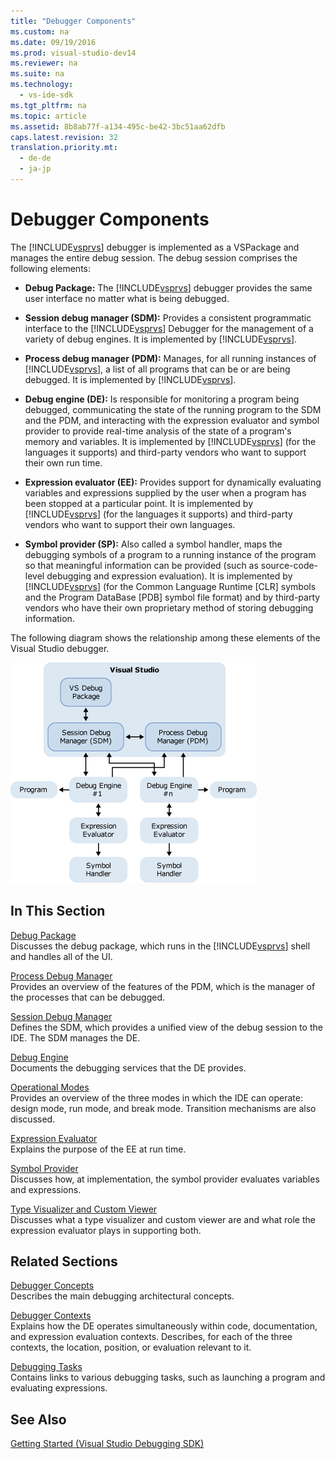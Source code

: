 ```yaml
---
title: "Debugger Components"
ms.custom: na
ms.date: 09/19/2016
ms.prod: visual-studio-dev14
ms.reviewer: na
ms.suite: na
ms.technology: 
  - vs-ide-sdk
ms.tgt_pltfrm: na
ms.topic: article
ms.assetid: 8b8ab77f-a134-495c-be42-3bc51aa62dfb
caps.latest.revision: 32
translation.priority.mt: 
  - de-de
  - ja-jp
---
```

# Debugger Components
The [!INCLUDE[vsprvs](../vs140/includes/vsprvs_md.md)] debugger is implemented as a VSPackage and manages the entire debug session. The debug session comprises the following elements:  
  
-   **Debug Package:** The [!INCLUDE[vsprvs](../vs140/includes/vsprvs_md.md)] debugger provides the same user interface no matter what is being debugged.  
  
-   **Session debug manager (SDM):** Provides a consistent programmatic interface to the [!INCLUDE[vsprvs](../vs140/includes/vsprvs_md.md)] Debugger for the management of a variety of debug engines. It is implemented by [!INCLUDE[vsprvs](../vs140/includes/vsprvs_md.md)].  
  
-   **Process debug manager (PDM):** Manages, for all running instances of [!INCLUDE[vsprvs](../vs140/includes/vsprvs_md.md)], a list of all programs that can be or are being debugged. It is implemented by [!INCLUDE[vsprvs](../vs140/includes/vsprvs_md.md)].  
  
-   **Debug engine (DE):** Is responsible for monitoring a program being debugged, communicating the state of the running program to the SDM and the PDM, and interacting with the expression evaluator and symbol provider to provide real-time analysis of the state of a program's memory and variables. It is implemented by [!INCLUDE[vsprvs](../vs140/includes/vsprvs_md.md)] (for the languages it supports) and third-party vendors who want to support their own run time.  
  
-   **Expression evaluator (EE):** Provides support for dynamically evaluating variables and expressions supplied by the user when a program has been stopped at a particular point. It is implemented by [!INCLUDE[vsprvs](../vs140/includes/vsprvs_md.md)] (for the languages it supports) and third-party vendors who want to support their own languages.  
  
-   **Symbol provider (SP):** Also called a symbol handler, maps the debugging symbols of a program to a running instance of the program so that meaningful information can be provided (such as source-code-level debugging and expression evaluation). It is implemented by [!INCLUDE[vsprvs](../vs140/includes/vsprvs_md.md)] (for the Common Language Runtime [CLR] symbols and the Program DataBase [PDB] symbol file format) and by third-party vendors who have their own proprietary method of storing debugging information.  
  
 The following diagram shows the relationship among these elements of the Visual Studio debugger.  
  
 ![Debugging Components Overview](../vs140/media/DBugCompOvrview.gif "DBugCompOvrview")  
  
## In This Section  
 [Debug Package](../vs140/Debug-Package.md)  
 Discusses the debug package, which runs in the [!INCLUDE[vsprvs](../vs140/includes/vsprvs_md.md)] shell and handles all of the UI.  
  
 [Process Debug Manager](../vs140/Process-Debug-Manager.md)  
 Provides an overview of the features of the PDM, which is the manager of the processes that can be debugged.  
  
 [Session Debug Manager](../vs140/Session-Debug-Manager.md)  
 Defines the SDM, which provides a unified view of the debug session to the IDE. The SDM manages the DE.  
  
 [Debug Engine](../vs140/Debug-Engine.md)  
 Documents the debugging services that the DE provides.  
  
 [Operational Modes](../vs140/Operational-Modes.md)  
 Provides an overview of the three modes in which the IDE can operate: design mode, run mode, and break mode. Transition mechanisms are also discussed.  
  
 [Expression Evaluator](../vs140/Expression-Evaluator.md)  
 Explains the purpose of the EE at run time.  
  
 [Symbol Provider](../vs140/Symbol-Provider.md)  
 Discusses how, at implementation, the symbol provider evaluates variables and expressions.  
  
 [Type Visualizer and Custom Viewer](../vs140/Type-Visualizer-and-Custom-Viewer.md)  
 Discusses what a type visualizer and custom viewer are and what role the expression evaluator plays in supporting both.  
  
## Related Sections  
 [Debugger Concepts](../vs140/Debugger-Concepts.md)  
 Describes the main debugging architectural concepts.  
  
 [Debugger Contexts](../vs140/Debugger-Contexts.md)  
 Explains how the DE operates simultaneously within code, documentation, and expression evaluation contexts. Describes, for each of the three contexts, the location, position, or evaluation relevant to it.  
  
 [Debugging Tasks](../vs140/Debugging-Tasks.md)  
 Contains links to various debugging tasks, such as launching a program and evaluating expressions.  
  
## See Also  
 [Getting Started (Visual Studio Debugging SDK)](../vs140/Getting-Started-with-Debugger-Extensibility.md)